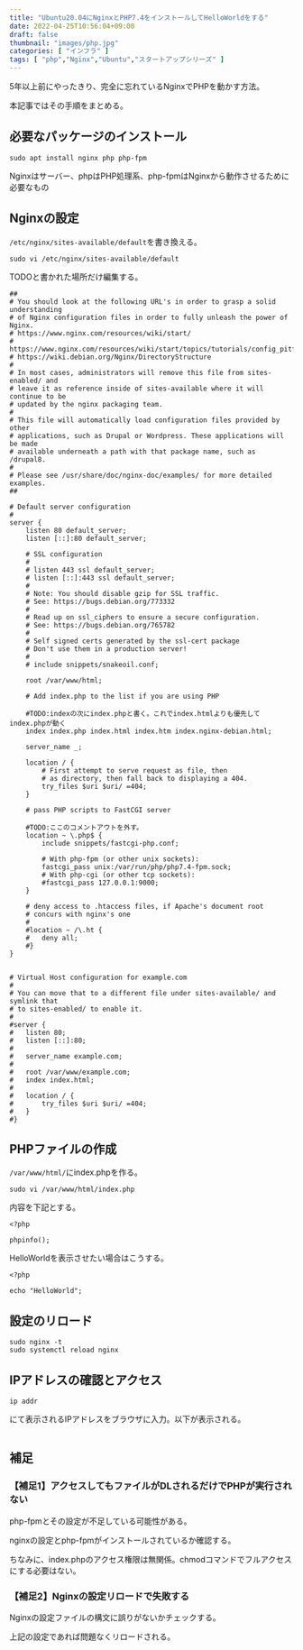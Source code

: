 ```yaml
---
title: "Ubuntu20.04にNginxとPHP7.4をインストールしてHelloWorldをする"
date: 2022-04-25T10:56:04+09:00
draft: false
thumbnail: "images/php.jpg"
categories: [ "インフラ" ]
tags: [ "php","Nginx","Ubuntu","スタートアップシリーズ" ]
---
```


5年以上前にやったきり、完全に忘れているNginxでPHPを動かす方法。

本記事ではその手順をまとめる。

## 必要なパッケージのインストール

    sudo apt install nginx php php-fpm

Nginxはサーバー、phpはPHP処理系、php-fpmはNginxから動作させるために必要なもの

## Nginxの設定

`/etc/nginx/sites-available/default`を書き換える。
    
    sudo vi /etc/nginx/sites-available/default


TODOと書かれた場所だけ編集する。


    ##
    # You should look at the following URL's in order to grasp a solid understanding
    # of Nginx configuration files in order to fully unleash the power of Nginx.
    # https://www.nginx.com/resources/wiki/start/
    # https://www.nginx.com/resources/wiki/start/topics/tutorials/config_pitfalls/
    # https://wiki.debian.org/Nginx/DirectoryStructure
    #
    # In most cases, administrators will remove this file from sites-enabled/ and
    # leave it as reference inside of sites-available where it will continue to be
    # updated by the nginx packaging team.
    #
    # This file will automatically load configuration files provided by other
    # applications, such as Drupal or Wordpress. These applications will be made
    # available underneath a path with that package name, such as /drupal8.
    #
    # Please see /usr/share/doc/nginx-doc/examples/ for more detailed examples.
    ##
    
    # Default server configuration
    #
    server {
    	listen 80 default_server;
    	listen [::]:80 default_server;
    
    	# SSL configuration
    	#
    	# listen 443 ssl default_server;
    	# listen [::]:443 ssl default_server;
    	#
    	# Note: You should disable gzip for SSL traffic.
    	# See: https://bugs.debian.org/773332
    	#
    	# Read up on ssl_ciphers to ensure a secure configuration.
    	# See: https://bugs.debian.org/765782
    	#
    	# Self signed certs generated by the ssl-cert package
    	# Don't use them in a production server!
    	#
    	# include snippets/snakeoil.conf;
    
    	root /var/www/html;
    
    	# Add index.php to the list if you are using PHP

        #TODO:indexの次にindex.phpと書く。これでindex.htmlよりも優先してindex.phpが動く
    	index index.php index.html index.htm index.nginx-debian.html;
    
    	server_name _;
    
    	location / {
    		# First attempt to serve request as file, then
    		# as directory, then fall back to displaying a 404.
    		try_files $uri $uri/ =404;
    	}
    
    	# pass PHP scripts to FastCGI server

    	#TODO:ここのコメントアウトを外す。
    	location ~ \.php$ {
    		include snippets/fastcgi-php.conf;
    	
    		# With php-fpm (or other unix sockets):
    		fastcgi_pass unix:/var/run/php/php7.4-fpm.sock;
    		# With php-cgi (or other tcp sockets):
    		#fastcgi_pass 127.0.0.1:9000;
    	}
    
    	# deny access to .htaccess files, if Apache's document root
    	# concurs with nginx's one
    	#
    	#location ~ /\.ht {
    	#	deny all;
    	#}
    }
    
    
    # Virtual Host configuration for example.com
    #
    # You can move that to a different file under sites-available/ and symlink that
    # to sites-enabled/ to enable it.
    #
    #server {
    #	listen 80;
    #	listen [::]:80;
    #
    #	server_name example.com;
    #
    #	root /var/www/example.com;
    #	index index.html;
    #
    #	location / {
    #		try_files $uri $uri/ =404;
    #	}
    #}


## PHPファイルの作成

`/var/www/html/`にindex.phpを作る。

    sudo vi /var/www/html/index.php

内容を下記とする。

    <?php
    
    phpinfo();

HelloWorldを表示させたい場合はこうする。

    <?php
    
    echo "HelloWorld";


## 設定のリロード

    sudo nginx -t
    sudo systemctl reload nginx


## IPアドレスの確認とアクセス

    ip addr

にて表示されるIPアドレスをブラウザに入力。以下が表示される。

<div class="img-center"><img src="/images/Screenshot from 2022-04-25 11-06-22.png" alt=""></div>

## 補足

### 【補足1】アクセスしてもファイルがDLされるだけでPHPが実行されない

php-fpmとその設定が不足している可能性がある。

nginxの設定とphp-fpmがインストールされているか確認する。

ちなみに、index.phpのアクセス権限は無関係。chmodコマンドでフルアクセスにする必要はない。

### 【補足2】Nginxの設定リロードで失敗する

Nginxの設定ファイルの構文に誤りがないかチェックする。

上記の設定であれば問題なくリロードされる。


